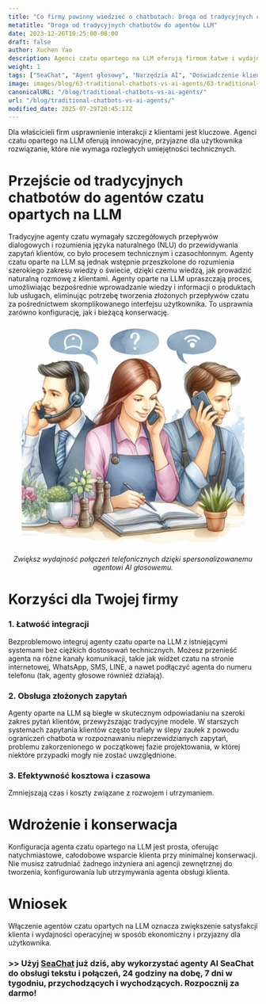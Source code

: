 ```yaml
---
title: "Co firmy powinny wiedzieć o chatbotach: Droga od tradycyjnych chatbotów do agentów LLM"
metatitle: "Droga od tradycyjnych chatbotów do agentów LLM"
date: 2023-12-26T10:25:00-08:00
draft: false
author: Xuchen Yao
description: Agenci czatu opartego na LLM oferują firmom łatwe i wydajne rozwiązanie do interakcji z klientami, nie wymagające skomplikowanych umiejętności technicznych i płynnie integrujące się z istniejącymi systemami.
weight: 1
tags: ["SeaChat", "Agent głosowy", "Narzędzia AI", "Doświadczenie klienta"]
image: images/blog/63-traditional-chatbots-vs-ai-agents/63-traditional-chatbots-vs-ai-agents.png
canonicalURL: "/blog/traditional-chatbots-vs-ai-agents/"
url: "/blog/traditional-chatbots-vs-ai-agents/"
modified_date: 2025-07-29T20:45:17Z
---
```


Dla właścicieli firm usprawnienie interakcji z klientami jest kluczowe. Agenci czatu opartego na LLM oferują innowacyjne, przyjazne dla użytkownika rozwiązanie, które nie wymaga rozległych umiejętności technicznych.

# **Przejście od tradycyjnych chatbotów do agentów czatu opartych na LLM**
Tradycyjne agenty czatu wymagały szczegółowych przepływów dialogowych i rozumienia języka naturalnego (NLU) do przewidywania zapytań klientów, co było procesem technicznym i czasochłonnym. Agenty czatu oparte na LLM są jednak wstępnie przeszkolone do rozumienia szerokiego zakresu wiedzy o świecie, dzięki czemu wiedzą, jak prowadzić naturalną rozmowę z klientami. Agenty oparte na LLM upraszczają proces, umożliwiając bezpośrednie wprowadzanie wiedzy i informacji o produktach lub usługach, eliminując potrzebę tworzenia złożonych przepływów czatu za pośrednictwem skomplikowanego interfejsu użytkownika. To usprawnia zarówno konfigurację, jak i bieżącą konserwację.

<center>
<img height="450px" src="/images/blog/50x-all-seachat-agents/transfer-to-and-from-ai-agent.jpeg" alt="Zwiększ wydajność połączeń telefonicznych dzięki spersonalizowanemu agentowi AI głosowemu."/>

*Zwiększ wydajność połączeń telefonicznych dzięki spersonalizowanemu agentowi AI głosowemu.*
</center>

# **Korzyści dla Twojej firmy**
### 1. **Łatwość integracji**
Bezproblemowo integruj agenty czatu oparte na LLM z istniejącymi systemami bez ciężkich dostosowań technicznych. Możesz przenieść agenta na różne kanały komunikacji, takie jak widżet czatu na stronie internetowej, WhatsApp, SMS, LINE, a nawet podłączyć agenta do numeru telefonu (tak, agenty głosowe również działają).

### 2. **Obsługa złożonych zapytań**
Agenty oparte na LLM są biegłe w skutecznym odpowiadaniu na szeroki zakres pytań klientów, przewyższając tradycyjne modele. W starszych systemach zapytania klientów często trafiały w ślepy zaułek z powodu ograniczeń chatbota w rozpoznawaniu nieprzewidzianych zapytań, problemu zakorzenionego w początkowej fazie projektowania, w której niektóre przypadki mogły nie zostać uwzględnione.

### 3. **Efektywność kosztowa i czasowa**
Zmniejszają czas i koszty związane z rozwojem i utrzymaniem.

# **Wdrożenie i konserwacja**
Konfiguracja agenta czatu opartego na LLM jest prosta, oferując natychmiastowe, całodobowe wsparcie klienta przy minimalnej konserwacji. Nie musisz zatrudniać żadnego inżyniera ani agencji zewnętrznej do tworzenia, konfigurowania lub utrzymywania agenta obsługi klienta.

# **Wniosek**
Włączenie agentów czatu opartych na LLM oznacza zwiększenie satysfakcji klienta i wydajności operacyjnej w sposób ekonomiczny i przyjazny dla użytkownika.

### >> Użyj [SeaChat](https://chat.seasalt.ai/?utm_source=blog) już dziś, aby wykorzystać agenty AI SeaChat do obsługi tekstu i połączeń, 24 godziny na dobę, 7 dni w tygodniu, przychodzących i wychodzących. Rozpocznij za darmo!
